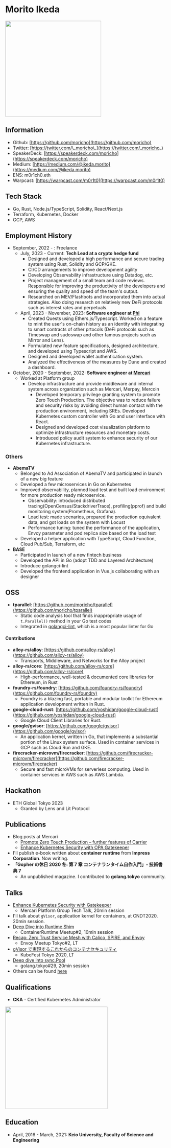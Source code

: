 # Morito Ikeda

<img width="300" src="https://moricho.github.io/images/profile.jpg">

## Information

- Github: [https://github.com/moricho](https://github.com/moricho)
- Twitter: [https://twitter.com/\_moricho\_](https://twitter.com/_moricho_)
- SpeakerDeck: [https://speakerdeck.com/moricho](https://speakerdeck.com/moricho)
- Medium: [https://medium.com/@ikeda.morito](https://medium.com/@ikeda.morito)
- ENS: m0r1ch0.eth
- Warpcast: [https://warpcast.com/m0r1t0](https://warpcast.com/m0r1t0)

## Tech Stack

- Go, Rust, Node.js/TypeScript, Solidity, React/Next.js
- Terraform, Kubernetes, Docker
- GCP, AWS

## Employment History

- September, 2022 - : Freelance
  - July, 2023 - Current: **Tech Lead at a crypto hedge fund**
    - Designed and developed a high performance and secure trading system using Rust, Solidity and GCP/GKE.
    - CI/CD arrangements to improve development agility
    - Developing Observability infrastructure using Datadog, etc.
    - Project management of a small team and code reviews. Responsible for improving the productivity of the developers and ensuring the quality and speed of the team's output.
    - Researched on MEV/Flashbots and incorporated them into actual strategies. Also doing research on relatively new DeFi protocols such as interest rates and perpetuals.
  - April, 2023 - November, 2023: **Software engineer at [Phi](https://twitter.com/phi_xyz)**
    - Created Quests using Ethers.js/Typescript. Worked on a feature to mint the user's on-chain history as an identity with integrating to smart contracts of other prtocols (DeFi protocols such as Timeswap and sudoswap and other famous projects such as Mirror and Lens).
    - Formulated new feature specifications, designed architecture, and developed using Typescript and AWS.
    - Designed and developed wallet authentication system.
    - Analyzed the effectiveness of the measures by Dune and created a dashboard.
- October, 2020 - September, 2022: **Software engineer at [Mercari](https://www.mercari.com/)**
  - Worked at Platform group
    - Develop infrastructure and provide middleware and internal system across organization such as Mercari, Merpay, Mercoin
      - Developed temporary privilege granting system to promote Zero Touch Production. The objective was to reduce failure and security risks by avoiding direct human contact with the production environment, including SREs. Developed Kubernetes custom controller with Go and user interface with React.
      - Designed and developed cost visualization platform to optimize infrastructure resources and monetary costs.
      - Introduced policy audit system to enhance security of our Kubernetes infrastructure.

### Others

- **AbemaTV**
  - Belonged to Ad Association of AbemaTV and participated in launch of a new big feature
  - Developed a few microservices in Go on Kubernetes
  - Improved observability, planned load test and built load environment for more production ready microservice.
    - Observability: introduced distributed tracing(OpenCensus/StackdriverTrace), profiling(pprof) and build monitoring system(Prometheus, Grafana).
    - Load test: made scenarios, prepared the production equivalent data, and got loads on the system with Locust
    - Performance tuning: tuned the performance of the application, Envoy parameter and pod replica size based on the load test
  - Developed a helper application with TypeScript, Cloud Function, Cloud Pub/Sub, Terraform, etc
- **BASE**
  - Participated in launch of a new fintech business
  - Developed the API in Go (adopt TDD and Layered Architecture)
  - Introduce golangci-lint
  - Developed the frontend application in Vue.js collaborating with an designer

## OSS

- **tparallel**: [https://github.com/moricho/tparallel](https://github.com/moricho/tparallel)
  - Static code analysis tool that finds inappropriate usage of `t.Parallel()` method in your Go test codes
  - Integrated in [golangci-lint](https://github.com/golangci/golangci-lint), which is a most popular linter for Go

#### Contributions

- **alloy-rs/alloy**: [https://github.com/alloy-rs/alloy](https://github.com/alloy-rs/alloy)
  - Transports, Middleware, and Networks for the Alloy project
- **alloy-rs/core**: [https://github.com/alloy-rs/core](https://github.com/alloy-rs/core)
  - High-performance, well-tested & documented core libraries for Ethereum, in Rust
- **foundry-rs/foundry**: [https://github.com/foundry-rs/foundry](https://github.com/foundry-rs/foundry)
  - Foundry is a blazing fast, portable and modular toolkit for Ethereum application development written in Rust.
- **google-cloud-rust**: [https://github.com/yoshidan/google-cloud-rust](https://github.com/yoshidan/google-cloud-rust)
  - Google Cloud Client Libraries for Rust.
- **google/gvisor**: [https://github.com/google/gvisor](https://github.com/google/gvisor)
  - An application kernel, written in Go, that implements a substantial portion of the Linux system surface. Used in container services in GCP such as Cloud Run and GKE.
- **firecracker-microvm/firecracker**: [https://github.com/firecracker-microvm/firecracker](https://github.com/firecracker-microvm/firecracker)
  - Secure and fast microVMs for serverless computing. Used in container services in AWS such as AWS Lambda.

## Hackathon

- ETH Global Tokyo 2023
  - Granted by Lens and Lit Protocol

## Publications

- Blog posts at Mercari
  - [Promote Zero Touch Production – further features of Carrier](https://engineering.mercari.com/en/blog/entry/20220201-promote-zero-touch-production-further-features-of-carrier/)
  - [Enhance Kubernetes Security with OPA Gatekeeper](https://engineering.mercari.com/en/blog/entry/20201222-enhance-kubernetes-security-with-opa-gatekeeper/)
- I'll publish e-book written about **container runtime** from **Impress Corporation**. Now writing.
- **「Gopher の休日 2020 冬: 第 7 章 コンテナランタイム自作入門」- 技術書典 7**
  - An unpublished magazine. I contributed to **golang.tokyo** community.

## Talks

- [Enhance Kubernetes Security with Gatekeeper](https://speakerdeck.com/moricho/enhance-kubernetes-security-with-gatekeeper)
  - Mercari Platform Group Tech Talk, 20min session
- I'll talk about `gVisor`, application kernel for containers, at CNDT2020. 20min session.
- [Deep Dive into Runtime Shim](https://speakerdeck.com/moricho/deep-dive-into-runtime-shim)
  - ContainerRuntime Meetup#2, 10min session
- [Recap: Zero Trust Service Mesh with Calico, SPIRE, and Envoy](https://speakerdeck.com/moricho/recap-zero-trust-service-mesh-with-calico-spire-and-envoy)
  - Envoy Meetup Tokyo#2, LT
- [gVisor で実現するこれからのコンテナセキュリティ](https://speakerdeck.com/moricho/gvisordeshi-xian-surukorekarafalsekontenasekiyuritei)
  - KubeFest Tokyo 2020, LT
- [Deep dive into sync.Pool](https://speakerdeck.com/moricho/deep-dive-into-sync-dot-pool)
  - golang.tokyo#29, 20min session
- Others can be found [here](https://speakerdeck.com/moricho)

## Qualifications

- **CKA** - Certified Kubernetes Administrator

<img width="320" src="https://moricho.github.io/images/cka.png">

## Education

- April, 2016 - March, 2021: **Keio University, Faculty of Science and Engineering**

